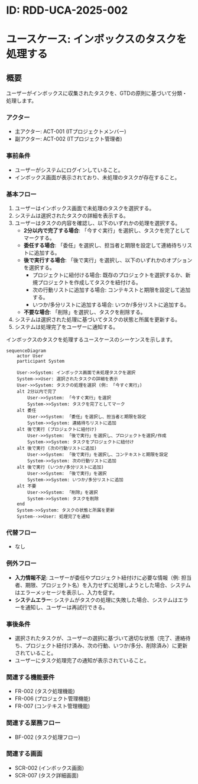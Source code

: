 # ID: RDD-UCA-2025-002

# ユースケース: インボックスのタスクを処理する

## 概要

ユーザーがインボックスに収集されたタスクを、GTDの原則に基づいて分類・処理します。

### アクター

- 主アクター: ACT-001 (ITプロジェクトメンバー)
- 副アクター: ACT-002 (ITプロジェクト管理者)

### 事前条件

- ユーザーがシステムにログインしていること。
- インボックス画面が表示されており、未処理のタスクが存在すること。

### 基本フロー

1. ユーザーはインボックス画面で未処理のタスクを選択する。
1. システムは選択されたタスクの詳細を表示する。
1. ユーザーはタスクの内容を確認し、以下のいずれかの処理を選択する。
   - **2分以内で完了する場合**: 「今すぐ実行」を選択し、タスクを完了としてマークする。
   - **委任する場合**: 「委任」を選択し、担当者と期限を設定して連絡待ちリストに追加する。
   - **後で実行する場合**: 「後で実行」を選択し、以下のいずれかのオプションを選択する。
     - プロジェクトに紐付ける場合: 既存のプロジェクトを選択するか、新規プロジェクトを作成してタスクを紐付ける。
     - 次の行動リストに追加する場合: コンテキストと期限を設定して追加する。
     - いつか/多分リストに追加する場合: いつか/多分リストに追加する。
   - **不要な場合**: 「削除」を選択し、タスクを削除する。
1. システムは選択された処理に基づいてタスクの状態と所属を更新する。
1. システムは処理完了をユーザーに通知する。

インボックスのタスクを処理するユースケースのシーケンスを示します。

```mermaid
sequenceDiagram
    actor User
    participant System

    User->>System: インボックス画面で未処理タスクを選択
    System->>User: 選択されたタスクの詳細を表示
    User->>System: タスクの処理を選択 (例: 「今すぐ実行」)
    alt 2分以内で完了
        User->>System: 「今すぐ実行」を選択
        System->>System: タスクを完了としてマーク
    alt 委任
        User->>System: 「委任」を選択し、担当者と期限を設定
        System->>System: 連絡待ちリストに追加
    alt 後で実行 (プロジェクトに紐付け)
        User->>System: 「後で実行」を選択し、プロジェクトを選択/作成
        System->>System: タスクをプロジェクトに紐付け
    alt 後で実行 (次の行動リストに追加)
        User->>System: 「後で実行」を選択し、コンテキストと期限を設定
        System->>System: 次の行動リストに追加
    alt 後で実行 (いつか/多分リストに追加)
        User->>System: 「後で実行」を選択
        System->>System: いつか/多分リストに追加
    alt 不要
        User->>System: 「削除」を選択
        System->>System: タスクを削除
    end
    System->>System: タスクの状態と所属を更新
    System-->>User: 処理完了を通知
```

### 代替フロー

- なし

### 例外フロー

- **入力情報不足**: ユーザーが委任やプロジェクト紐付けに必要な情報（例: 担当者、期限、プロジェクト名）を入力せずに処理しようとした場合、システムはエラーメッセージを表示し、入力を促す。
- **システムエラー**: システムがタスクの処理に失敗した場合、システムはエラーを通知し、ユーザーは再試行できる。

### 事後条件

- 選択されたタスクが、ユーザーの選択に基づいて適切な状態（完了、連絡待ち、プロジェクト紐付け済み、次の行動、いつか/多分、削除済み）に更新されていること。
- ユーザーにタスク処理完了の通知が表示されていること。

### 関連する機能要件

- FR-002 (タスク処理機能)
- FR-006 (プロジェクト管理機能)
- FR-007 (コンテキスト管理機能)

### 関連する業務フロー

- BF-002 (タスク処理フロー)

### 関連する画面

- SCR-002 (インボックス画面)
- SCR-007 (タスク詳細画面)
